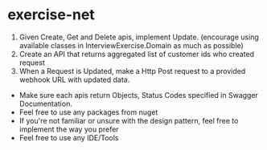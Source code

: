 # exercise-net
1. Given Create, Get and Delete apis, implement Update. (encourage using available classes in InterviewExercise.Domain as much as possible)
2. Create an API that returns aggregated list of customer ids who created request                                                          
3. When a Request is Updated, make a Http Post request to a provided webhook URL with updated data.                                        
                                                                                                                                           
* Make sure each apis return Objects, Status Codes specified in Swagger Documentation.                                                     
* Feel free to use any packages from nuget                                                                                                 
* If you're not familiar or unsure with the design pattern, feel free to implement the way you prefer                                      
* Feel free to use any IDE/Tools                                                                                                           
